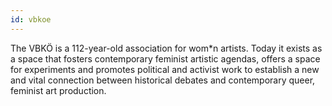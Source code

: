 ```yaml
---
id: vbkoe
---
```

The VBKÖ is a 112-year-old association for wom*n artists. Today it exists as a space  that fosters contemporary feminist artistic agendas, offers a space for experiments and promotes political and activist work to establish a new and vital connection between historical debates and contemporary queer, feminist art production. 